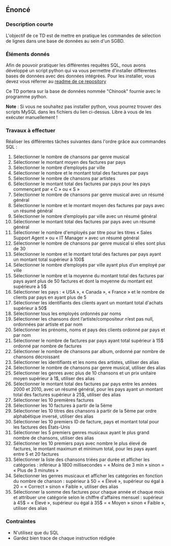 ## Énoncé

### Description courte

L'objectif de ce TD est de mettre en pratique les commandes de sélection de lignes dans une base de données au sein d'un SGBD.

### Éléments donnés 

Afin de pouvoir pratiquer les différentes requêtes SQL, nous avons développé un script python qui va vous permettre d'installer différentes bases de données avec des données intégrées. Pour les installer, vous devez vous réferrer au <a href="https://github.com/Microleadoff/database-installer-py" title="repository du code python d'installation des bases de données" target="_blank">readme de ce repository</a>

Ce TD portera sur la base de données nommée "Chinook" fournie avec le programme python.

**Note** : Si vous ne souhaitez pas installer python, vous pourrez trouver des scripts MySQL dans les fichiers du lien ci-dessus. Libre à vous de les exécuter manuellement !

### Travaux à effectuer

Réaliser les différentes tâches suivantes dans l'ordre grâce aux commandes SQL :

1. Sélectionner le nombre de chansons par genre musical
2. Sélectionner le montant moyen des factures par pays
3. Sélectionner le nombre d’employés par ville
4. Sélectionner le nombre et le montant total des factures par pays 
5. Sélectionner le nombre de chansons par artistes
6. Sélectionner le montant total des factures par pays pour les pays commençant par « C » ou « S »
7. Sélectionner le nombre de chansons par genre musical avec un résumé général
8. Sélectionner le nombre et le montant moyen des factures par pays avec un résumé général
9. Sélectionner le nombre d’employés par ville avec un résumé général
10. Sélectionner le montant total des factures par pays avec un résumé général
11. Sélectionner le nombre d'employés par titre pour les titres « Sales Support Agent » ou « IT Manager » avec un résumé général
12. Sélectionner le nombre de chansons par genre musical si elles sont plus de 30
13. Sélectionner le nombre et le montant total des factures par pays ayant un montant total supérieur à 100$
14. Sélectionner le nombre d’employés par ville ayant plus d’un employé par ville
15. Sélectionner le nombre et la moyenne du montant total des factures par pays ayant plus de 50 factures et dont la moyenne du montant est supérieure à 5$
16. Sélectionner les pays : « USA », « Canada », « France » et le nombre de clients par pays en ayant plus de 5
17. Sélectionner les identifiants des clients ayant un montant total d'achats supérieur à 50$
18. Sélectionner tous les employés ordonnés par noms
19. Sélectionner les chansons dont l’artiste/compositeur n’est pas null, ordonnées par artiste et par nom
20. Sélectionner les prénoms, noms et pays des clients ordonné par pays et par nom
21. Sélectionner le nombre de factures par pays ayant total supérieur à 15$ ordonné par nombre de factures
22. Sélectionner le nombre de chansons par album, ordonné par nombre de chansons décroissant
23. Sélectionner les identifiants et les noms des artistes, utiliser des alias
24. Sélectionner le nombre de chansons par genre musical, utiliser des alias
25. Sélectionner les genres avec plus de 10 chansons et un prix unitaire moyen supérieur à 1$, utiliser des alias
26. Sélectionner le montant total des factures par pays entre les années 2000 et 2010, avec un résumé général, pour les pays ayant un montant total des factures supérieur à 25$, utiliser des alias
27. Sélectionner les 10 premières factures
28. Sélectionner les 10 factures à partir de la 5ème
29. Sélectionner les 10 titres des chansons à partir de la 5ème par ordre alphabétique inversé, utiliser des alias
30. Sélectionner les 10 premiers ID de facture, pays et montant total pour les factures des États-Unis 
31. Sélectionner les 5 premiers genres musicaux ayant le plus grand nombre de chansons, utiliser des alias
32. Sélectionner les 10 premiers pays avec nombre le plus élevé de factures, le montant maximum et minimum total, pour les pays ayant entre 5 et 20 factures
33. Sélectionner la liste des chansons triées par durée et afficher les catégories : inférieur à 1800 millisecondes = « Moins de 3 min » sinon = « Plus de 3 minutes »
34. Sélectionner les genres musicaux et afficher les catégories en fonction du nombre de chanson : supérieur à 50 = « Élevé », supérieur ou égal à 20 = « Correct » sinon « Faible », utiliser des alias
35. Sélectionner la somme des factures pour chaque année et chaque mois et attribuer une catégorie selon le chiffre d'affaires mensuel : supérieur à 45$ = « Élevé », supérieur ou égal à 35$ = « Moyen » sinon « Faible », utiliser des alias

### Contraintes

- N'utilisez que du SQL
- Gardez bien trace de chaque instruction rédigée